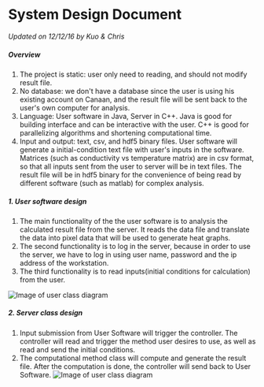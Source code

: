 # System Design Document
_Updated on 12/12/16 by Kuo & Chris_

##### Overview
1. The project is static: user only need to reading, and should not modify result file.
2. No database: we don't have a database since the user is using his existing account on Canaan, and the result file will be sent back to the user's own computer for analysis.
3. Language: User software in Java, Server in C++. Java is good for building interface and can be interactive with the user. C++ is good for parallelizing algorithms and shortening computational time.
4. Input and output: text, csv, and hdf5 binary files. User software will generate a initial-condition text file with user's inputs in the software. Matrices (such as conductivity vs temperature matrix) are in csv format, so that all inputs sent from the user to server will be in text files. The result file will be in hdf5 binary for the convenience of being read by different software (such as matlab) for complex analysis.

##### 1. User software design
1. The main functionality of the the user software is to analysis the calculated result file from the server. It reads the data file and translate the data into pixel data that will be used to generate heat graphs.
2. The second functionality is to log in the server, because in order to use the server, we have to log in using user name, password and the ip address of the workstation.
3. The third functionality is to read inputs(initial conditions for calculation) from the user.

![Image of user class diagram](diagrams/classDiagram_user.png)
##### 2. Server class design
1. Input submission from User Software will trigger the controller. The controller will read and trigger the method user desires to use, as well as read and send the initial conditions.
2. The computational method class will compute and generate the result file. After the computation is done, the controller will send back to User Software.
![Image of user class diagram](diagrams/classDiagram_server.png)
